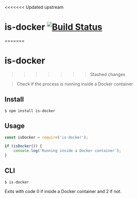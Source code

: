 <<<<<<< Updated upstream
# is-docker [![Build Status](https://travis-ci.com/sindresorhus/is-docker.svg?branch=master)](https://travis-ci.com/github/sindresorhus/is-docker)
=======
# is-docker
>>>>>>> Stashed changes

> Check if the process is running inside a Docker container

## Install

```
$ npm install is-docker
```

## Usage

```js
const isDocker = require('is-docker');

if (isDocker()) {
	console.log('Running inside a Docker container');
}
```

## CLI

```
$ is-docker
```

Exits with code 0 if inside a Docker container and 2 if not.
